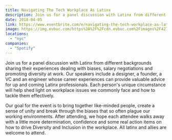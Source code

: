 ```yaml
---
title: Navigating The Tech Workplace As Latinx
description: Join us for a panel discussion with Latinx from different backgrounds sharing their experiences dealing with biases, salary negotiations and promoting diversity at work.
date: 2018-04-05
link: https://www.eventbrite.com/e/navigating-the-tech-workplace-as-latinx-tickets-44317705450#
image: https://img.evbuc.com/https%3A%2F%2Fcdn.evbuc.com%2Fimages%2F42798837%2F249256871414%2F1%2Foriginal.jpg?w=800&auto=compress&rect=0%2C0%2C2160%2C1080&s=ff9169ffdf4010f84dd3aebbb638e6a7
locations:
  - "nyc"
companies:
  - "Spotify"
---
```


Join us for a panel discussion with Latinx from different backgrounds sharing their experiences dealing with biases, salary negotiations and promoting diversity at work. Our speakers include a designer, a founder, a VC and an engineer whose career experiences can provide valuable advice for up and coming Latinx professionals. Each person's unique circumstance will help shed light on workplace issues we commonly face and how to tackle them effectively.

Our goal for the event is to bring together like-minded people, create a sense of unity and break through the biases that so often plague our working environments. After attending, we hope each attendee walks away with a little more determination, confidence and some real action items on how to drive Diversity and Inclusion in the workplace. All latinx and allies are welcome to attend.
